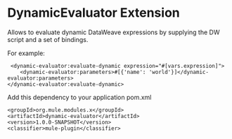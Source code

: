 # DynamicEvaluator Extension

Allows to evaluate dynamic DataWeave expressions by supplying the DW script and a set of bindings.

For example:

```
 <dynamic-evaluator:evaluate-dynamic expression="#[vars.expression]">
    <dynamic-evaluator:parameters>#[{'name': 'world'}]</dynamic-evaluator:parameters>
</dynamic-evaluator:evaluate-dynamic>
```

Add this dependency to your application pom.xml

```
<groupId>org.mule.modules.x</groupId>
<artifactId>dynamic-evaluator</artifactId>
<version>1.0.0-SNAPSHOT</version>
<classifier>mule-plugin</classifier>
```
